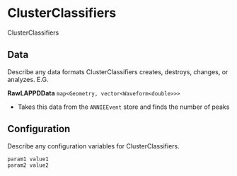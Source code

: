 # ClusterClassifiers

ClusterClassifiers

## Data

Describe any data formats ClusterClassifiers creates, destroys, changes, or analyzes. E.G.

**RawLAPPDData** `map<Geometry, vector<Waveform<double>>>`
* Takes this data from the `ANNIEEvent` store and finds the number of peaks


## Configuration

Describe any configuration variables for ClusterClassifiers.

```
param1 value1
param2 value2
```
